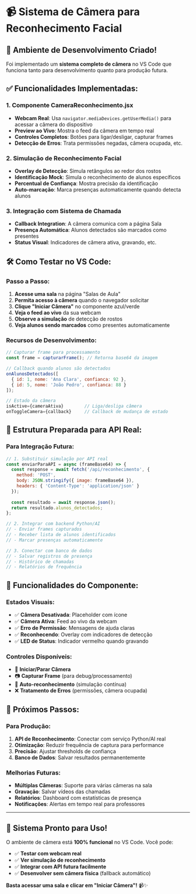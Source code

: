 # 📹 Sistema de Câmera para Reconhecimento Facial

## 🎯 Ambiente de Desenvolvimento Criado!

Foi implementado um **sistema completo de câmera** no VS Code que funciona tanto para desenvolvimento quanto para produção futura.

## ✅ **Funcionalidades Implementadas:**

### 1. **Componente CameraReconhecimento.jsx**
- **Webcam Real**: Usa `navigator.mediaDevices.getUserMedia()` para acessar a câmera do dispositivo
- **Preview ao Vivo**: Mostra o feed da câmera em tempo real
- **Controles Completos**: Botões para ligar/desligar, capturar frames
- **Detecção de Erros**: Trata permissões negadas, câmera ocupada, etc.

### 2. **Simulação de Reconhecimento Facial**
- **Overlay de Detecção**: Simula retângulos ao redor dos rostos
- **Identificação Mock**: Simula o reconhecimento de alunos específicos
- **Percentual de Confiança**: Mostra precisão da identificação
- **Auto-marcação**: Marca presenças automaticamente quando detecta alunos

### 3. **Integração com Sistema de Chamada**
- **Callback Integration**: A câmera comunica com a página Sala
- **Presença Automática**: Alunos detectados são marcados como presentes
- **Status Visual**: Indicadores de câmera ativa, gravando, etc.

## 🛠️ **Como Testar no VS Code:**

### **Passo a Passo:**
1. **Acesse uma sala** na página "Salas de Aula"
2. **Permita acesso à câmera** quando o navegador solicitar
3. **Clique "Iniciar Câmera"** no componente azul/verde
4. **Veja o feed ao vivo** da sua webcam
5. **Observe a simulação** de detecção de rostos
6. **Veja alunos sendo marcados** como presentes automaticamente

### **Recursos de Desenvolvimento:**
```javascript
// Capturar frame para processamento
const frame = capturarFrame(); // Retorna base64 da imagem

// Callback quando alunos são detectados
onAlunosDetectados([
  { id: 1, nome: 'Ana Clara', confianca: 92 },
  { id: 5, nome: 'João Pedro', confianca: 88 }
]);

// Estado da câmera
isActive={cameraAtiva}        // Liga/desliga câmera
onToggleCamera={callback}     // Callback de mudança de estado
```

## 🔄 **Estrutura Preparada para API Real:**

### **Para Integração Futura:**
```javascript
// 1. Substituir simulação por API real
const enviarParaAPI = async (frameBase64) => {
  const response = await fetch('/api/reconhecimento', {
    method: 'POST',
    body: JSON.stringify({ image: frameBase64 }),
    headers: { 'Content-Type': 'application/json' }
  });
  
  const resultado = await response.json();
  return resultado.alunos_detectados;
};

// 2. Integrar com backend Python/AI
// - Enviar frames capturados
// - Receber lista de alunos identificados
// - Marcar presenças automaticamente

// 3. Conectar com banco de dados
// - Salvar registros de presença
// - Histórico de chamadas
// - Relatórios de frequência
```

## 📱 **Funcionalidades do Componente:**

### **Estados Visuais:**
- ✅ **Câmera Desativada**: Placeholder com ícone
- ✅ **Câmera Ativa**: Feed ao vivo da webcam
- ✅ **Erro de Permissão**: Mensagens de ajuda claras
- ✅ **Reconhecendo**: Overlay com indicadores de detecção
- ✅ **LED de Status**: Indicador vermelho quando gravando

### **Controles Disponíveis:**
- 🎥 **Iniciar/Parar Câmera**
- 📷 **Capturar Frame** (para debug/processamento)
- 🔄 **Auto-reconhecimento** (simulação contínua)
- ❌ **Tratamento de Erros** (permissões, câmera ocupada)

## 🚀 **Próximos Passos:**

### **Para Produção:**
1. **API de Reconhecimento**: Conectar com serviço Python/AI real
2. **Otimização**: Reduzir frequência de captura para performance
3. **Precisão**: Ajustar thresholds de confiança
4. **Banco de Dados**: Salvar resultados permanentemente

### **Melhorias Futuras:**
- **Múltiplas Câmeras**: Suporte para várias câmeras na sala
- **Gravação**: Salvar vídeos das chamadas
- **Relatórios**: Dashboard com estatísticas de presença
- **Notificações**: Alertas em tempo real para professores

---

## 🎉 **Sistema Pronto para Uso!**

O ambiente de câmera está **100% funcional** no VS Code. Você pode:
- ✅ **Testar com webcam real**
- ✅ **Ver simulação de reconhecimento**
- ✅ **Integrar com API futura facilmente**
- ✅ **Desenvolver sem câmera física** (fallback automático)

**Basta acessar uma sala e clicar em "Iniciar Câmera"!** 📹✨